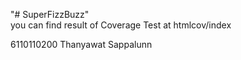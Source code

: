 "# SuperFizzBuzz" <br/>
you can find result of Coverage Test at htmlcov/index <br/>

6110110200 Thanyawat Sappalunn
